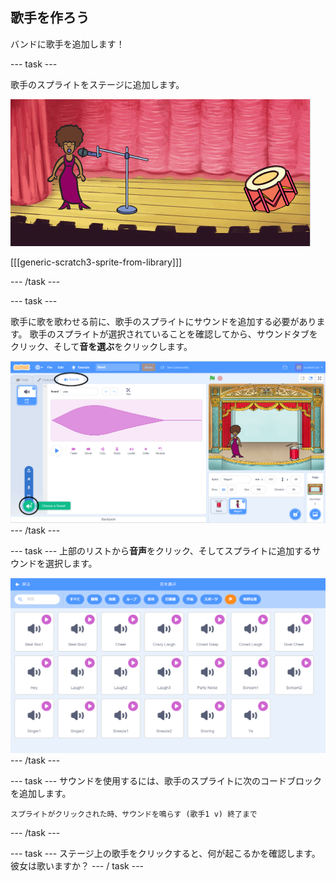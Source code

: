## 歌手を作ろう

バンドに歌手を追加します！

\--- task \---

歌手のスプライトをステージに追加します。

![スクリーンショット](images/band-singer-mic.png)

[[[generic-scratch3-sprite-from-library]]]

\--- /task \---

\--- task \---

歌手に歌を歌わせる前に、歌手のスプライトにサウンドを追加する必要があります。 歌手のスプライトが選択されていることを確認してから、サウンドタブをクリック、そして**音を選ぶ**をクリックします。

![スクリーンショット](images/band-import-sound-annotated.png) \--- /task \---

\--- task \--- 上部のリストから**音声**をクリック、そしてスプライトに追加するサウンドを選択します。

![スクリーンショット](images/band-choose-sound.png) \--- /task \---

\--- task \--- サウンドを使用するには、歌手のスプライトに次のコードブロックを追加します。

```blocks3
スプライトがクリックされた時、サウンドを鳴らす (歌手1 v) 終了まで
```

\--- /task \---

\--- task \--- ステージ上の歌手をクリックすると、何が起こるかを確認します。彼女は歌いますか？ \--- / task \---